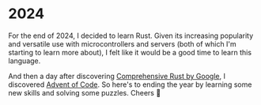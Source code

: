 # 2024
For the end of 2024, I decided to learn Rust. Given its increasing popularity and versatile use with microcontrollers and servers (both of which I'm starting to learn more about), I felt like it would be a good time to learn this language.

And then a day after discovering [Comprehensive Rust by Google](https://google.github.io/comprehensive-rust/index.html), I discovered [Advent of Code](https://adventofcode.com/). So here's to ending the year by learning some new skills and solving some puzzles. Cheers 🥂

